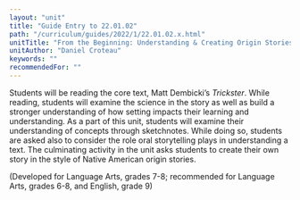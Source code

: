 ```yaml
---
layout: "unit"
title: "Guide Entry to 22.01.02"
path: "/curriculum/guides/2022/1/22.01.02.x.html"
unitTitle: "From the Beginning: Understanding & Creating Origin Stories"
unitAuthor: "Daniel Croteau"
keywords: ""
recommendedFor: ""
---
```

<main>
  <p>Students will be reading the core text, Matt Dembicki&rsquo;s <em>Trickster</em>. While reading, students will examine the science in the story as well as build a stronger understanding of how setting impacts their learning and understanding. As a part of this unit, students will examine their understanding of concepts through sketchnotes. While doing so, students are asked also to consider the role oral storytelling plays in understanding a text. The culminating activity in the unit asks students to create their own story in the style of Native American origin stories.</p>

  <p>(Developed for Language Arts, grades 7-8; recommended for Language Arts, grades 6-8, and English, grade 9)</p>
</main>
